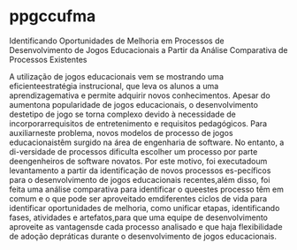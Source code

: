 # ppgccufma
Identificando Oportunidades de Melhoria em Processos de Desenvolvimento de Jogos Educacionais a Partir da Análise Comparativa de Processos Existentes

A utilização de jogos educacionais vem se mostrando uma eficienteestratégia instrucional, que leva os alunos a uma aprendizagemativa e permite adquirir novos conhecimentos. Apesar do aumentona popularidade de jogos educacionais, o desenvolvimento destetipo de jogo se torna complexo devido à necessidade de incorporarrequisitos de entretenimento e requisitos pedagógicos. Para auxiliarneste problema, novos modelos de processo de jogos educacionaistêm surgido na área de engenharia de software. No entanto, a di-versidade de processos dificulta escolher um processo por parte deengenheiros de software novatos. Por este motivo, foi executadoum levantamento a partir da identificação de novos processos es-pecíficos para o desenvolvimento de jogos educacionais recentes,além disso, foi feita uma análise comparativa para identificar o queestes processo têm em comum e o que pode ser aproveitado emdiferentes ciclos de vida para identificar oportunidades de melhoria, como unificar etapas, identificando fases, atividades e artefatos,para que uma equipe de desenvolvimento aproveite as vantagensde cada processo analisado e que haja flexibilidade de adoção depráticas durante o desenvolvimento de jogos educacionais.
